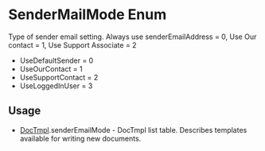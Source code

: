 <properties generated="1" SortOrder="990" />

# SenderMailMode Enum

Type of sender email setting. Always use senderEmailAddress = 0, Use Our contact = 1, Use Support Associate = 2

* UseDefaultSender = 0
* UseOurContact = 1
* UseSupportContact = 2
* UseLoggedInUser = 3

## Usage
* [DocTmpl](DocTmpl.md).senderEmailMode - DocTmpl list table. Describes templates available for writing new documents.

